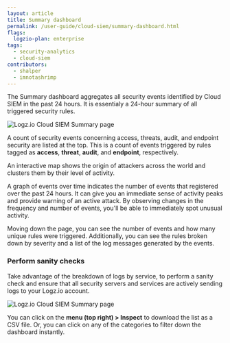 ```yaml
---
layout: article
title: Summary dashboard
permalink: /user-guide/cloud-siem/summary-dashboard.html
flags:
  logzio-plan: enterprise
tags:
  - security-analytics
  - cloud-siem
contributors:
  - shalper
  - imnotashrimp
---
```


The Summary dashboard aggregates all security events identified by Cloud SIEM in the past 24 hours. It is essentialy a 24-hour summary of all triggered security rules.

![Logz.io Cloud SIEM Summary page](https://dytvr9ot2sszz.cloudfront.net/logz-docs/security-analytics/security-analytics-summary.png)

A count of security events concerning access, threats, audit, and endpoint security are listed at the top. This is a count of events triggered by rules tagged as **access**, **threat**, **audit**, and **endpoint**, respectively.

An interactive map shows the origin of attackers across the world and clusters them by their level of activity.

A graph of events over time indicates the number of events that registered over the past 24 hours. It can give you an immediate sense of activity peaks and provide warning of an active attack. By observing changes in the frequency and number of events, you'll be able to immediately spot unusual activity.


Moving down the page, you can see the number of events and how many unique rules were triggered.
Additionally, you can see the rules broken down by severity and a list of the log messages generated by the events.

### Perform sanity checks

Take advantage of the breakdown of logs by service, to perform a sanity check and ensure that all security servers and services are actively sending logs to your Logz.io account.

![Logz.io Cloud SIEM Summary page](https://dytvr9ot2sszz.cloudfront.net/logz-docs/security-analytics/log-sanity-check.png)

You can click on the **<i class="fas fa-ellipsis-h"></i> menu (top right) > Inspect** to download the list as a CSV file. Or, you can click on any of the categories to filter down the dashboard instantly.

